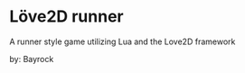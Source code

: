 Löve2D runner
=============

A runner style game utilizing Lua and the Love2D framework

by: Bayrock
